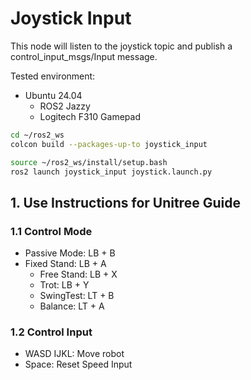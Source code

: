 # Joystick Input

This node will listen to the joystick topic and publish a control_input_msgs/Input message.

Tested environment:
* Ubuntu 24.04
  * ROS2 Jazzy
  * Logitech F310 Gamepad

```bash
cd ~/ros2_ws
colcon build --packages-up-to joystick_input
```

```bash
source ~/ros2_ws/install/setup.bash
ros2 launch joystick_input joystick.launch.py
```

## 1. Use Instructions for Unitree Guide

### 1.1 Control Mode

* Passive Mode: LB + B
* Fixed Stand: LB + A
    * Free Stand: LB + X
    * Trot: LB + Y
    * SwingTest: LT + B
    * Balance: LT + A

### 1.2 Control Input

* WASD IJKL: Move robot
* Space: Reset Speed Input